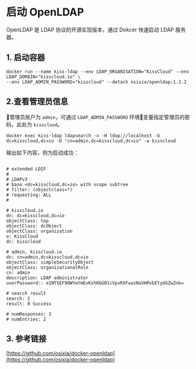 # 启动 OpenLDAP

OpenLDAP 是 LDAP 协议的开源实现版本，通过 Dokcer 快速启动 LDAP 服务器。

## 1. 启动容器

```
docker run --name kiss-ldap --env LDAP_ORGANISATION="KissCloud" --env LDAP_DOMAIN="kisscloud.io" \
--env LDAP_ADMIN_PASSWORD="kisscloud" --detach osixia/openldap:1.2.2
```

## 2.查看管理员信息
管理员账户为 `admin`，可通过 `LDAP_ADMIN_PASSWORD` 环境变量指定管理员的密码，此处为 `kisscloud`。
```
docker exec kiss-ldap ldapsearch -x -H ldap://localhost -b dc=kisscloud,dc=io -D "cn=admin,dc=kisscloud,dc=io" -w kisscloud
```

输出如下内容，则为启动成功：

```

# extended LDIF
#
# LDAPv3
# base <dc=kisscloud,dc=io> with scope subtree
# filter: (objectclass=*)
# requesting: ALL
#

# kisscloud.io
dn: dc=kisscloud,dc=io
objectClass: top
objectClass: dcObject
objectClass: organization
o: KissCloud
dc: kisscloud

# admin, kisscloud.io
dn: cn=admin,dc=kisscloud,dc=io
objectClass: simpleSecurityObject
objectClass: organizationalRole
cn: admin
description: LDAP administrator
userPassword:: e1NTSEF9OWYwYmEvKzhKbG01cVpsRXFaazNuVHRvbEtyUGZwZnk=

# search result
search: 2
result: 0 Success

# numResponses: 3
# numEntries: 2
```


## 3. 参考链接

[https://github.com/osixia/docker-openldap](https://github.com/osixia/docker-openldap)